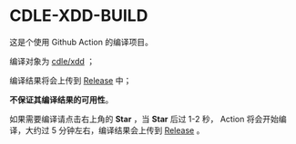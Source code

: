 # CDLE-XDD-BUILD
这是个使用 Github Action 的编译项目。

编译对象为 [cdle/xdd](https://github.com/cdle/xdd) ；

编译结果将会上传到 [Release](https://github.com/Huiaei/CDLE-XDD-BUILD/releases) 中；

**不保证其编译结果的可用性**。

如果需要编译请点击右上角的 **Star** ，当 **Star** 后过 1-2 秒， Action 将会开始编译，大约过 5 分钟左右，编译结果会上传到 [Release](https://github.com/Huiaei/CDLE-XDD-BUILD/releases) 。
